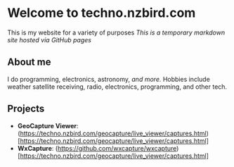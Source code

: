 # Welcome to techno.nzbird.com
This is my website for a variety of purposes
*This is a temporary markdown site hosted via GitHub pages*

## About me
I do programming, electronics, astronomy, *and more.*
Hobbies include weather satellite receiving, radio, electronics, programming, and other tech.

## Projects
- **GeoCapture Viewer**: (https://techno.nzbird.com/geocapture/live_viewer/captures.html)[https://techno.nzbird.com/geocapture/live_viewer/captures.html]<br>
- **WxCapture**: (https://github.com/wxcapture/wxcapture)[https://techno.nzbird.com/geocapture/live_viewer/captures.html]

